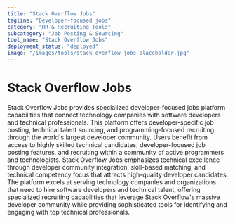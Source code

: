 ```yaml
---
title: "Stack Overflow Jobs"
tagline: "Developer-focused jobs"
category: "HR & Recruiting Tools"
subcategory: "Job Posting & Sourcing"
tool_name: "Stack Overflow Jobs"
deployment_status: "deployed"
image: "/images/tools/stack-overflow-jobs-placeholder.jpg"
---
```


# Stack Overflow Jobs

Stack Overflow Jobs provides specialized developer-focused jobs platform capabilities that connect technology companies with software developers and technical professionals. This platform offers developer-specific job posting, technical talent sourcing, and programming-focused recruiting through the world's largest developer community. Users benefit from access to highly skilled technical candidates, developer-focused job posting features, and recruiting within a community of active programmers and technologists. Stack Overflow Jobs emphasizes technical excellence through developer community integration, skill-based matching, and technical competency focus that attracts high-quality developer candidates. The platform excels at serving technology companies and organizations that need to hire software developers and technical talent, offering specialized recruiting capabilities that leverage Stack Overflow's massive developer community while providing sophisticated tools for identifying and engaging with top technical professionals.
